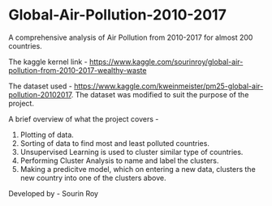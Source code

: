 # Global-Air-Pollution-2010-2017

A comprehensive analysis of Air Pollution from 2010-2017 for almost 200 countries. 

The kaggle kernel link - https://www.kaggle.com/sourinroy/global-air-pollution-from-2010-2017-wealthy-waste

The dataset used - https://www.kaggle.com/kweinmeister/pm25-global-air-pollution-20102017. 
The dataset was modified to suit the purpose of the project. 

A brief overview of what the project covers - 

1. Plotting of data.
2. Sorting of data to find most and least polluted countries. 
3. Unsupervised Learning is used to cluster similar type of countries.
4. Performing Cluster Analysis to name and label the clusters.
5. Making a predicitve model, which on entering a new data, clusters the new country into one of the clusters above.

Developed by - 
Sourin Roy
